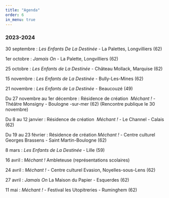 ```yaml
---
title: "Agenda"
order: 6
in_menu: true
---
```

### 2023-2024

30 septembre : _Les Enfants De La Destinée_ - La Palettes, Longvilliers (62)

1er octobre : _Jamais On_ - La Palette, Longvilliers (62)

25 octobre : _Les Enfants de La Destinée_ - Château Mollack, Marquise (62)

15 novembre : _Les Enfants de La Destinée_ - Bully-Les-Mines (62)

21 novembre : _Les Enfants de La Destinée_ - Beaucouzé (49)

Du 27 novembre au 1er décembre : Résidence de création  _Méchant !_ - Théâtre Monsigny - Boulogne -sur-mer (62)
(Rencontre publique le 30 novembre)

Du 8 au 12 janvier : Résidence de création  _Méchant !_ - Le Channel - Calais (62)

Du 19 au 23 février :  Résidence de création _Méchant !_ - Centre culturel Georges Brassens - Saint Martin-Boulogne (62)  

8 mars : _Les Enfants de La Destinée_ - Lille (59)

16 avril : _Méchant !_  Ambleteuse (représentations scolaires)

24 avril : _Méchant !_ - Centre culturel Evasion, Noyelles-sous-Lens (62) 

27 avril : _Jamais On_ La Maison du Papier - Esquerdes (62)

11 mai : _Méchant !_ - Festival les Utopitreries - Ruminghem (62) 